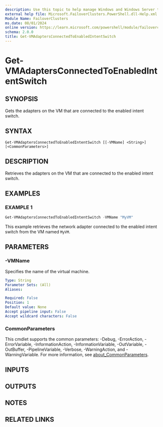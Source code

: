 ```yaml
---
description: Use this topic to help manage Windows and Windows Server technologies with Windows PowerShell.
external help file: Microsoft.FailoverClusters.PowerShell.dll-Help.xml
Module Name: FailoverClusters
ms.date: 08/01/2024
online version: https://learn.microsoft.com/powershell/module/failoverclusters/get-vmadaptersconnectedtoenabledintentswitch?view=windowsserver2025-ps&wt.mc_id=ps-gethelp
schema: 2.0.0
title: Get-VMAdaptersConnectedToEnabledIntentSwitch
---
```


# Get-VMAdaptersConnectedToEnabledIntentSwitch

## SYNOPSIS
Gets the adapters on the VM that are connected to the enabled intent switch.

## SYNTAX

```
Get-VMAdaptersConnectedToEnabledIntentSwitch [[-VMName] <String>] [<CommonParameters>]
```

## DESCRIPTION

Retrieves the adapters on the VM that are connected to the enabled intent switch.

## EXAMPLES

### EXAMPLE 1

```powershell
Get-VMAdaptersConnectedToEnabledIntentSwitch -VMName "MyVM"
```

This example retrieves the network adapter connected to the enabled intent switch from the VM named
`MyVM`.

## PARAMETERS

### -VMName

Specifies the name of the virtual machine.

```yaml
Type: String
Parameter Sets: (All)
Aliases:

Required: False
Position: 1
Default value: None
Accept pipeline input: False
Accept wildcard characters: False
```

### CommonParameters

This cmdlet supports the common parameters: -Debug, -ErrorAction, -ErrorVariable,
-InformationAction, -InformationVariable, -OutVariable, -OutBuffer, -PipelineVariable, -Verbose,
-WarningAction, and -WarningVariable. For more information, see
[about_CommonParameters](/powershell/module/microsoft.powershell.core/about/about_commonparameters).

## INPUTS

## OUTPUTS

## NOTES

## RELATED LINKS
